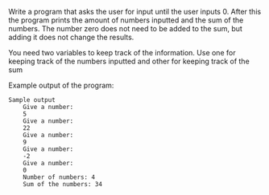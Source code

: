 Write a program that asks the user for input until the user inputs 0. After this the program prints the amount of numbers inputted and the sum of the numbers. The number zero does not need to be added to the sum, but adding it does not change the results.

You need two variables to keep track of the information. Use one for keeping track of the numbers inputted and other for keeping track of the sum

Example output of the program:

    Sample output
        Give a number:
        5
        Give a number:
        22
        Give a number:
        9
        Give a number:
        -2
        Give a number:
        0
        Number of numbers: 4
        Sum of the numbers: 34